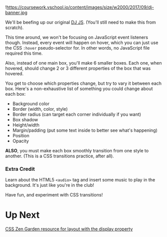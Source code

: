 

!https://coursework.vschool.io/content/images/size/w2000/2017/09/dj-banner.jpg

We'll be beefing up our original [DJ JS](https://coursework.vschool.io/dj-js/). (You'll still need to make this from scratch).

This time around, we won't be focusing on JavaScript event listeners though. Instead, every event will happen on hover, which you can just use the CSS `:hover` pseudo-selector for. In other words, no JavaScript file required this time.

Also, instead of one main box, you'll make 6 smaller boxes. Each one, when hovered, should change 2 or 3 different properties of the box that was hovered.

You get to choose which properties change, but try to vary it between each box. Here's a non-exhaustive list of something you could change about each box:

- Background color
- Border (width, color, style)
- Border radius (can target each corner individually if you want)
- Box shadow
- Height/width
- Margin/padding (put some text inside to better see what's happening)
- Position
- Opacity

**ALSO**, you must make each box smoothly transition from one style to another. (This is a CSS transitions practice, after all).

### **Extra Credit**

Learn about the HTML5 `<audio>` tag and insert some music to play in the background. It's just like you're in the club!

Have fun, and experiment with CSS transitions!

# Up Next

[CSS Zen Garden resource for layout with the display property](https://www.notion.so/CSS-Zen-Garden-resource-for-layout-with-the-display-property-59f5f54a073c483cbb5f653a7ebf3b54?pvs=21)